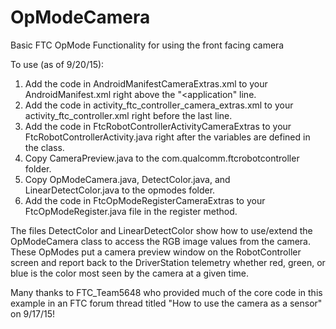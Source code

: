 # OpModeCamera
Basic FTC OpMode Functionality for using the front facing camera

To use (as of 9/20/15):

1. Add the code in AndroidManifestCameraExtras.xml to your AndroidManifest.xml right above the "<application" line.
2. Add the code in activity_ftc_controller_camera_extras.xml to your activity_ftc_controller.xml right before the last </RelativeLayout> line.
3. Add the code in FtcRobotControllerActivityCameraExtras to your FtcRobotControllerActivity.java right after the variables are defined in the class.
4. Copy CameraPreview.java to the com.qualcomm.ftcrobotcontroller folder.
5. Copy OpModeCamera.java, DetectColor.java, and LinearDetectColor.java to the opmodes folder.
6. Add the code in FtcOpModeRegisterCameraExtras to your FtcOpModeRegister.java file in the register method.

The files DetectColor and LinearDetectColor show how to use/extend the OpModeCamera class to access the RGB image values from the camera.  These OpModes put a camera preview window on the RobotController screen and report back to the DriverStation telemetry whether red, green, or blue is the color most seen by the camera at a given time.

Many thanks to FTC_Team5648 who provided much of the core code in this example in an FTC forum thread titled "How to use the camera as a sensor" on 9/17/15!

